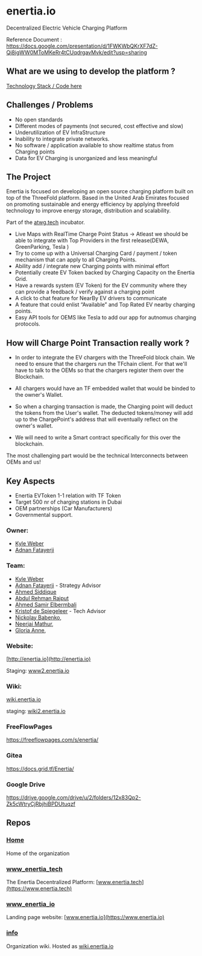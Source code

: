 # enertia.io
Decentralized Electric Vehicle Charging Platform

Reference Document : https://docs.google.com/presentation/d/1FWKWbQKrXF7dZ-Qj8igWW0MToMKeRr4tCUqdrgavMvk/edit?usp=sharing

## What are we using to develop the platform ?

[Technology Stack / Code here](https://github.com/enertia-io/www_enertia_io)


## Challenges / Problems

* No open standards 
* Different modes of payments (not secured, cost effective and slow)
* Underutilization of EV InfraStructure
* Inability to integrate private networks.
* No software / application available to show realtime status from Charging points
* Data for EV Charging is unorganized and less meaningful 


## The Project

Enertia is focused on developing an open source charging platform built on top of the ThreeFold platform.
Based in the United Arab Emirates focused on promoting sustainable and energy efficiency by applying threefold technology to improve energy storage, distribution and scalability. 

Part of the [atwg.tech](https://atwg.tech) incubator.

* Live Maps with RealTime Charge Point Status → Atleast we should be able to integrate with Top Providers in the first release(DEWA, GreenParking, Tesla )
* Try to come up with a Universal Charging Card / payment / token mechanism that can apply to all Charging Points.
* Ability add / integrate new Charging points with minimal effort
* Potentially create EV Token backed by Charging Capacity on the Enertia Grid. 
* Have a rewards system (EV Token) for the EV community where they can provide a feedback / verify against a charging point
* A click to chat feature for NearBy EV drivers to communicate
* A feature that could enlist “Available” and Top Rated EV nearby charging points.
* Easy API tools for OEMS like Tesla to add our app for autnomus charging protocols.  

## How will Charge Point Transaction really work ?

* In order to integrate the EV chargers with the ThreeFold block chain. We need to ensure that the chargers run the TFchain client. For that we'll have to talk to the OEMs so that the chargers register them over the Blockchain. 

* All chargers would have an TF embedded wallet that would be binded to the owner's Wallet.

* So when a charging transaction is made, the Charging point will deduct the tokens from the User's wallet. The deducted tokens/money will add up to the ChargePoint's address that will eventually reflect on the owner's wallet.

* We will need to write a Smart contract specifically for this over the blockchain. 

The most challenging part would be the technical Interconnects between OEMs and us!  

## Key Aspects

- Enertia EVToken 1-1 relation with TF Token
- Target 500 nr of charging stations in Dubai
- OEM partnerships (Car Manufacturers)
- Governmental support. 

### Owner: 
* [Kyle Weber](https://www.linkedin.com/in/kyle-weber-51b7bba5/)
* [Adnan Fatayerji](https://github.com/AdnanFatayerji)

### Team:
* [Kyle Weber](https://www.linkedin.com/in/kyle-weber-51b7bba5/)
* [Adnan Fatayerji](https://www.linkedin.com/in/adnansf/) - Strategy Advisor
* [Ahmed Siddique](https://www.linkedin.com/in/ahmed-siddique-a4126a98/)
* [Abdul Rehman Rajput](https://www.linkedin.com/in/arrajput/)
* [Ahmed Samir Elbermbali](https://www.linkedin.com/in/ahmedelbermbali/)
* [Kristof de Spiegeleer](https://www.linkedin.com/in/despiegk/) - Tech Advisor
* [Nickolay Babenko](https://www.linkedin.com/in/babenkonickolay/), 
* [Neerjai Mathur](https://www.linkedin.com/in/neeraj-mathur-04215137/), 
* [Gloria Anne](https://www.linkedin.com/in/gloria-anne-c/),


### Website:

[http://enertia.io](http://enertia.io)

Staging: [www2.enertia.io](https://www2.enertia.io/)

### Wiki:

[wiki.enertia.io](http://wiki.enertia.io/)

staging: [wiki2.enertia.io](http://wiki2.enertia.io)

### FreeFlowPages
https://freeflowpages.com/s/enertia/

### Gitea
https://docs.grid.tf/Enertia/

### Google Drive
https://drive.google.com/drive/u/2/folders/12x83Qp2-Zk5cWtryCjRbjhiBPDUtuqzf

## Repos

### [Home](https://github.com/enertia-io/home)
Home of the organization

### [www_enertia_tech](https://github.com/enertia-io/www_enertia_tech)
The Enertia Decentralized Platform: [www.enertia.tech](https://www.enertia.tech) 

### [www_enertia_io](https://github.com/enertia-io/www_enertia_io)
Landing page website: [www.enertia.io](https://www.enertia.io) 

### [info](https://github.com/enertia-io/info)
Organization wiki. Hosted as [wiki.enertia.io](http://wiki.enertia.io/)

